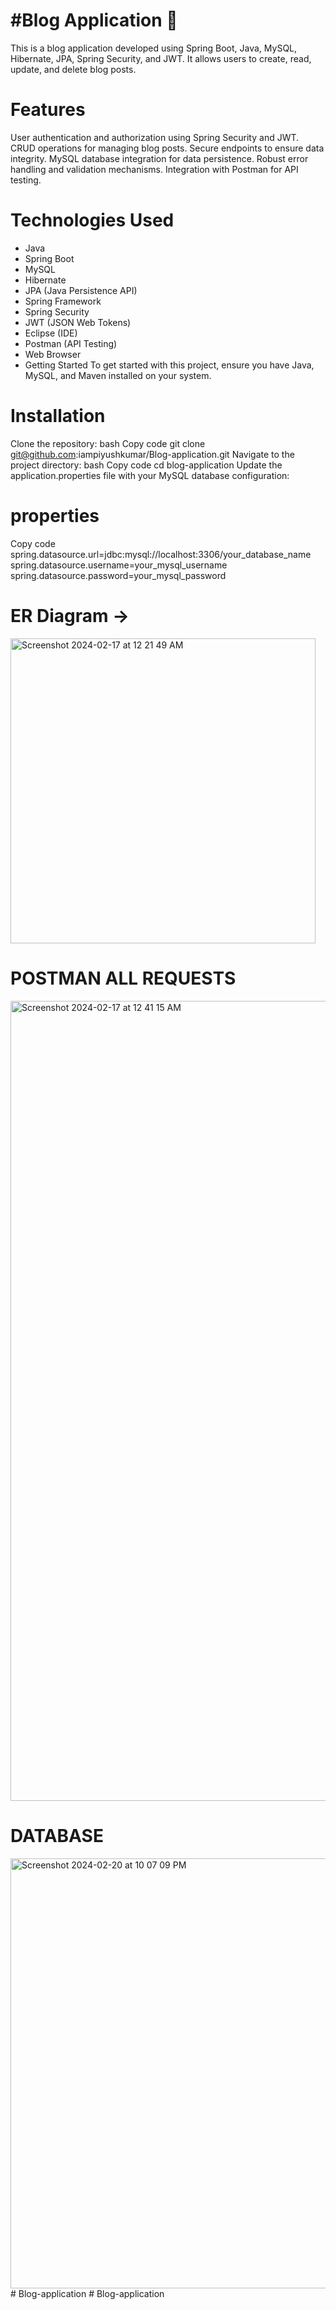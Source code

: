 # #Blog Application 🚀
This is a blog application developed using Spring Boot, Java, MySQL, Hibernate, JPA, Spring Security, and JWT. It allows users to create, read, update, and delete blog posts.

# Features
User authentication and authorization using Spring Security and JWT.
CRUD operations for managing blog posts.
Secure endpoints to ensure data integrity.
MySQL database integration for data persistence.
Robust error handling and validation mechanisms.
Integration with Postman for API testing.

# Technologies Used
- Java
- Spring Boot
- MySQL
- Hibernate
- JPA (Java Persistence API)
- Spring Framework
- Spring Security
- JWT (JSON Web Tokens)
- Eclipse (IDE)
- Postman (API Testing)
- Web Browser
- Getting Started
To get started with this project, ensure you have Java, MySQL, and Maven installed on your system.

# Installation
Clone the repository:
bash
Copy code
git clone git@github.com:iampiyushkumar/Blog-application.git
Navigate to the project directory:
bash
Copy code
cd blog-application
Update the application.properties file with your MySQL database configuration:

# properties
Copy code
spring.datasource.url=jdbc:mysql://localhost:3306/your_database_name
spring.datasource.username=your_mysql_username
spring.datasource.password=your_mysql_password



# ER Diagram -> 

<img width="488" alt="Screenshot 2024-02-17 at 12 21 49 AM" src="https://github.com/gaurav637/Blog-Application-Using-Spring-Boot/assets/141955844/4cdb1384-e0a8-47b6-9c55-4c39978039ec">

# POSTMAN ALL REQUESTS


<img width="1280" alt="Screenshot 2024-02-17 at 12 41 15 AM" src="https://github.com/gaurav637/Blog-Application-Using-Spring-Boot/assets/141955844/02157410-e72d-4f13-988e-ce5a606eb1ba">

# DATABASE

<img width="688" alt="Screenshot 2024-02-20 at 10 07 09 PM" src="https://github.com/gaurav637/Blog-Application-Using-Spring-Boot/assets/141955844/17633ea7-5039-466d-bdeb-6fd6e43e56e7">
#   B l o g - a p p l i c a t i o n  
 #   B l o g - a p p l i c a t i o n  
 